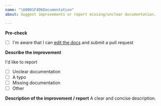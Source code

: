 ```yaml
---
name: "\U0001F4D6Documentation"
about: Suggest improvements or report missing/unclear documentation.

---
```


**Pre-check**
- [ ] I'm aware that I can [edit the docs](https://github.com/wswebcreation/protractor-multiple-cucumber-html-reporter-plugin) and submit a pull request

**Describe the improvement**

I'd like to report
- [ ] Unclear documentation
- [ ] A typo
- [ ] Missing documentation
- [ ] Other

**Description of the improvement / report**
A clear and concise description.
